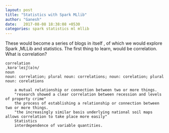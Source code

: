 ```yaml
---
layout: post
title: "Statistics with Spark MLlib"
author: "Ganesh"
date:   2017-08-08 18:38:08 +0530
categories: spark statistics ml mllib
---
```


These would become a series of blogs in itself , of which we would explore Spark ,MLLib and statistics.
The first thing to learn, would be correlation.
What is correlation?

~~~~~~~~~~~~~~~~~~~~~~~~~~~~~~~~~~~~~~~~~~~~~~~~~~~~~~~~~~~~~~~~~~~~~~~~~~~
correlation
ˌkɒrəˈleɪʃ(ə)n/
noun
noun: correlation; plural noun: correlations; noun: corelation; plural noun: corelations

    a mutual relationship or connection between two or more things.
    "research showed a clear correlation between recession and levels of property crime"
    the process of establishing a relationship or connection between two or more things.
    "the increasingly similar basis underlying national soil maps allows correlation to take place more easily"
    Statistics
    interdependence of variable quantities.
~~~~~~~~~~~~~~~~~~~~~~~~~~~~~~~~~~~~~~~~~~~~~~~~~~~~~~~~~~~~~~~~~~~~~~~~~~~~~~~~~~~~~



